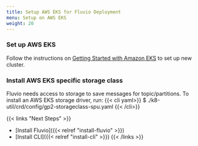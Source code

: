 ```yaml
---
title: Setup AWS EKS for Fluvio Deployment
menu: Setup on AWS EKS
weight: 20
---
```


### Set up AWS EKS

Follow the instructions on [Getting Started with Amazon EKS](https://docs.aws.amazon.com/eks/latest/userguide/getting-started.html) to set up new cluster.


### Install AWS EKS specific storage class

Fluvio needs access to storage to save messages for topic/partitions.  To install an AWS EKS storage driver, run:
{{< cli yaml>}}
$ ./k8-util/crd/config/gp2-storageclass-spu.yaml 
{{< /cli>}}



{{< links "Next Steps" >}}
* [Install Fluvio]({{< relref "install-fluvio" >}})
* [Install CLI]({{< relref "install-cli" >}})
{{< /links >}}
